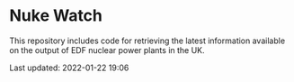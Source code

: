 # Nuke Watch

This repository includes code for retrieving the latest information available on the output of EDF nuclear power plants in the UK.

Last updated: 2022-01-22 19:06